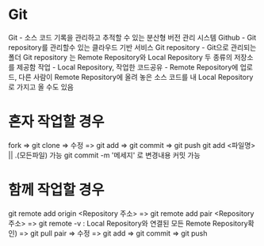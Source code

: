 # Git
Git - 소스 코드 기록을 관리하고 추적할 수 있는 분산형 버전 관리 시스템
Github - Git repository를 관리할수 있는 클라우드 기반 서비스
Git repository - Git으로 관리되는 폴더
Git repository 는 Remote Repository와 Local Repository 두 종류의 저장소를 제공함 작업 - Local Repository, 작업한 코드공유 - Remote Repository에 업로드, 다른 사람이 Remote Repository에 올려 놓은 소스 코드를 내 Local Repository 로 가지고 올 수도 있음

# 혼자 작업할 경우
fork => git clone => 수정 => git add => git commit => git push
git add <파일명> || .(모든파일) 가능
git commit -m '메세지' 로 변경내용 커밋 가능
# 함께 작업할 경우
git remote add origin <Repository 주소> => git remote add pair <Repository 주소> => git remote -v : Local Repository와 연결된 모든 Remote Repository확인) => git pull pair <branch> => 수정 => git add => git commit => git push